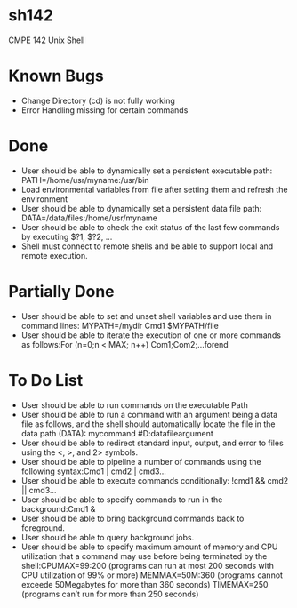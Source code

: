 sh142
=====
CMPE 142 Unix Shell

Known Bugs
=====
- Change Directory (cd) is not fully working
- Error Handling missing for certain commands

Done
=====
- User should be able to dynamically set a persistent executable path: PATH=/home/usr/myname:/usr/bin
- Load environmental variables from file after setting them and refresh the environment
- User should be able to dynamically set a persistent data file path: DATA=/data/files:/home/usr/myname
- User should be able to check the exit status of the last few commands by executing $?1, $?2, …
- Shell must connect to remote shells and be able to support local and remote execution.

Partially Done
====
- User should be able to set and unset shell variables and use them in command lines: MYPATH=/mydir Cmd1 $MYPATH/file
- User should be able to iterate the execution of one or more commands as follows:For (n=0;n < MAX; n++) Com1;Com2;…forend

To Do List
====
- User should be able to run commands on the executable Path
- User should be able to run a command with an argument being a data file as follows, and the shell should automatically locate the file in the data path (DATA): mycommand #D:datafileargument
- User should be able to redirect standard input, output, and error to files using the <, >, and 2> symbols.
- User should be able to pipeline a number of commands using the following syntax:Cmd1 | cmd2 | cmd3…
- User should be able to execute commands conditionally: !cmd1 && cmd2 || cmd3…
- User should be able to specify commands to run in the background:Cmd1 &
- User should be able to bring background commands back to foreground.
- User should be able to query background jobs.
- User should be able to specify maximum amount of memory and CPU utilization that a command may use before being terminated by the shell:CPUMAX=99:200 (programs can run at most 200 seconds with CPU utilization of 99% or more) MEMMAX=50M:360 (programs cannot exceede 50Megabytes for more than 360 seconds) TIMEMAX=250 (programs can’t run for more than 250 seconds)
